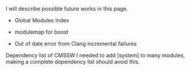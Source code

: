 I will describe possible future works in this page.

- Global Modules Index

- modulemap for boost

- Out of date error from Clang
incremental failures

Dependency list of CMSSW
I needed to add [system] to many modules, making a complete dependency list should avoid this.


